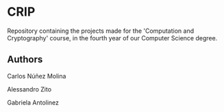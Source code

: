 # CRIP
Repository containing the projects made for the 'Computation and Cryptography' course, in the fourth year of our Computer Science degree.

## Authors
Carlos Núñez Molina

Alessandro Zito

Gabriela Antolinez
